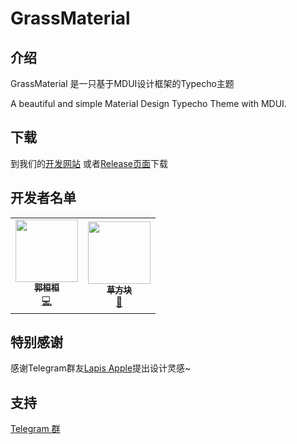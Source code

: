 # GrassMaterial
## 介绍
GrassMaterial 是一只基于MDUI设计框架的Typecho主题

A beautiful and simple Material Design Typecho Theme with MDUI.

## 下载
到我们的[开发网站](/)
或者[Release页面](https://github.com/GrassBlock1/GrassMaterial/releases)下载

## 开发者名单
<table>
  <tr>
<td align="center">
  <a href="https://github.com/yuhuan-afk">
  <img src="https://avatars.githubusercontent.com/u/55643232?v=4?s=100" width="100px;" alt=""/>
  <br />
  <sub>
  <b>郭桓桓</b>
  </sub>
  </a>
  <br />
  <a href="https://github.com/TeamMicrol/Balkline/commits?author=yuhuan-afk" title="Code">💻
  </a>
  </td>
  <td align="center"><a href="https://github.com/GrassBlock1"><img src="https://avatars.githubusercontent.com/u/46253950?v=4?s=100" width="100px;" alt=""/><br /><sub><b>草方块</b></sub></a><br /><a href="#design-GrassBlock1" title="Design">🎨</a></td>
  </tr>
</table>

## 特别感谢
感谢Telegram群友[Lapis Apple](https://laple.top)提出设计灵感~

## 支持
[Telegram 群](https://t.me/GrassMaterial)

